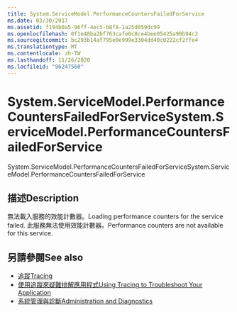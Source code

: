 ```yaml
---
title: System.ServiceModel.PerformanceCountersFailedForService
ms.date: 03/30/2017
ms.assetid: f194b0a5-96ff-4ec5-b8f8-1a25d059dc99
ms.openlocfilehash: 0f1e48ba2bf763cafe0c8ce4bee05425a90b94c2
ms.sourcegitcommit: bc293b14af795e0e999e3304dd40c0222cf2ffe4
ms.translationtype: MT
ms.contentlocale: zh-TW
ms.lasthandoff: 11/26/2020
ms.locfileid: "96247560"
---
```

# <a name="systemservicemodelperformancecountersfailedforservice"></a><span data-ttu-id="ac78e-102">System.ServiceModel.PerformanceCountersFailedForService</span><span class="sxs-lookup"><span data-stu-id="ac78e-102">System.ServiceModel.PerformanceCountersFailedForService</span></span>

<span data-ttu-id="ac78e-103">System.ServiceModel.PerformanceCountersFailedForService</span><span class="sxs-lookup"><span data-stu-id="ac78e-103">System.ServiceModel.PerformanceCountersFailedForService</span></span>  
  
## <a name="description"></a><span data-ttu-id="ac78e-104">描述</span><span class="sxs-lookup"><span data-stu-id="ac78e-104">Description</span></span>  

 <span data-ttu-id="ac78e-105">無法載入服務的效能計數器。</span><span class="sxs-lookup"><span data-stu-id="ac78e-105">Loading performance counters for the service failed.</span></span> <span data-ttu-id="ac78e-106">此服務無法使用效能計數器。</span><span class="sxs-lookup"><span data-stu-id="ac78e-106">Performance counters are not available for this service.</span></span>  
  
## <a name="see-also"></a><span data-ttu-id="ac78e-107">另請參閱</span><span class="sxs-lookup"><span data-stu-id="ac78e-107">See also</span></span>

- [<span data-ttu-id="ac78e-108">追蹤</span><span class="sxs-lookup"><span data-stu-id="ac78e-108">Tracing</span></span>](index.md)
- [<span data-ttu-id="ac78e-109">使用追蹤來疑難排解應用程式</span><span class="sxs-lookup"><span data-stu-id="ac78e-109">Using Tracing to Troubleshoot Your Application</span></span>](using-tracing-to-troubleshoot-your-application.md)
- [<span data-ttu-id="ac78e-110">系統管理與診斷</span><span class="sxs-lookup"><span data-stu-id="ac78e-110">Administration and Diagnostics</span></span>](../index.md)
